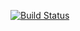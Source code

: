 [![Build Status](https://travis-ci.com/Siomina/Greeting-Message.svg?branch=master)](https://travis-ci.com/Siomina/Greeting-Message)
